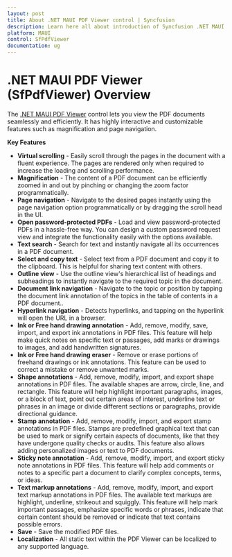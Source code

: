 ```yaml
---
layout: post
title: About .NET MAUI PDF Viewer control | Syncfusion
description: Learn here all about introduction of Syncfusion .NET MAUI PDF Viewer (SfPdfViewer) control, its key features and more.
platform: MAUI
control: SfPdfViewer
documentation: ug
---
```


# .NET MAUI PDF Viewer (SfPdfViewer) Overview

The [.NET MAUI PDF Viewer](https://www.syncfusion.com/maui-controls/maui-pdf-viewer) control lets you view the PDF documents seamlessly and efficiently. It has highly interactive and customizable features such as magnification and page navigation.

**Key Features**

* **Virtual scrolling** - Easily scroll through the pages in the document with a fluent experience. The pages are rendered only when required to increase the loading and scrolling performance.
* **Magnification** - The content of a PDF document can be efficiently zoomed in and out by pinching or changing the zoom factor programmatically. 
* **Page navigation** - Navigate to the desired pages instantly using the page navigation option programmatically or by dragging the scroll head in the UI.
* **Open password-protected PDFs** - Load and view password-protected PDFs in a hassle-free way. You can design a custom password request view and integrate the functionality easily with the options available.
* **Text search** - Search for text and instantly navigate all its occurrences in a PDF document.
* **Select and copy text** - Select text from a PDF document and copy it to the clipboard. This is helpful for sharing text content with others.
* **Outline view** - Use the outline view's hierarchical list of headings and subheadings to instantly navigate to the required topic in the document.
* **Document link navigation** - Navigate to the topic or position by tapping the document link annotation of the topics in the table of contents in a PDF document..
* **Hyperlink navigation** - Detects hyperlinks, and tapping on the hyperlink will open the URL in a browser.
* **Ink or Free hand drawing annotation** - Add, remove, modify, save, import, and export ink annotations in PDF files. This feature will help make quick notes on specific text or passages, add marks or drawings to images, and add handwritten signatures.
* **Ink or Free hand drawing eraser** - Remove or erase portions of freehand drawings or ink annotations. This feature can be used to correct a mistake or remove unwanted marks.
* **Shape annotations** - Add, remove, modify, import, and export shape annotations in PDF files. The available shapes are arrow, circle, line, and rectangle. This feature will help highlight important paragraphs, images, or a block of text, point out certain areas of interest, underline text or phrases in an image or divide different sections or paragraphs, provide directional guidance.
* **Stamp annotation** - Add, remove, modify, import, and export stamp annotations in PDF files. Stamps are predefined graphical text that can be used to mark or signify certain aspects of documents, like that they have undergone quality checks or audits. This feature also allows adding personalized images or text to PDF documents.
* **Sticky note annotation** - Add, remove, modify, import, and export sticky note annotations in PDF files. This feature will help add comments or notes to a specific part a document to clarify complex concepts, terms, or ideas.
* **Text markup annotations** - Add, remove, modify, import, and export text markup annotations in PDF files. The available text markups are highlight, underline, strikeout and squiggly. This feature will help mark important passages, emphasize specific words or phrases, indicate that certain content should be removed or indicate that text contains possible errors.
* **Save** - Save the modified PDF files.
* **Localization** - All static text within the PDF Viewer can be localized to any supported language.
